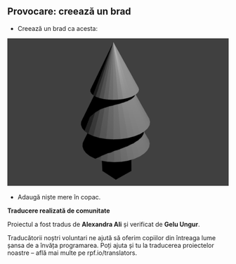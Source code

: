 ## Provocare: creează un brad

+ Creează un brad ca acesta:

![Brad](images/blender-pine-tree.png)

+ Adaugă niște mere în copac.


**Traducere realizată de comunitate**

Proiectul a fost tradus de **Alexandra Ali** și verificat de **Gelu Ungur**.

Traducătorii noștri voluntari ne ajută să oferim copiilor din întreaga lume șansa de a învăța programarea. Poți ajuta și tu la traducerea proiectelor noastre – află mai multe pe rpf.io/translators.